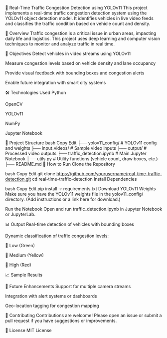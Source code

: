 🚦 Real-Time Traffic Congestion Detection using YOLOv11
This project implements a real-time traffic congestion detection system using the YOLOv11 object detection model. It identifies vehicles in live video feeds and classifies the traffic condition based on vehicle count and density.

📌 Overview
Traffic congestion is a critical issue in urban areas, impacting daily life and logistics. This project uses deep learning and computer vision techniques to monitor and analyze traffic in real time.

🎯 Objectives
Detect vehicles in video streams using YOLOv11

Measure congestion levels based on vehicle density and lane occupancy

Provide visual feedback with bounding boxes and congestion alerts

Enable future integration with smart city systems

🛠️ Technologies Used
Python

OpenCV

YOLOv11

NumPy

Jupyter Notebook

📂 Project Structure
bash
Copy
Edit
├── yolov11_config/         # YOLOv11 config and weights
├── input_videos/           # Sample video inputs
├── output/                 # Processed video outputs
├── traffic_detection.ipynb # Main Jupyter Notebook
├── utils.py                # Utility functions (vehicle count, draw boxes, etc.)
├── README.md
🚀 How to Run
Clone the Repository

bash
Copy
Edit
git clone https://github.com/yourusername/real-time-traffic-detection.git
cd real-time-traffic-detection
Install Dependencies

bash
Copy
Edit
pip install -r requirements.txt
Download YOLOv11 Weights
Make sure you have the YOLOv11 weights file in the yolov11_config/ directory. (Add instructions or a link here for download.)

Run the Notebook
Open and run traffic_detection.ipynb in Jupyter Notebook or JupyterLab.

📊 Output
Real-time detection of vehicles with bounding boxes

Dynamic classification of traffic congestion levels:

🚗 Low (Green)

🚧 Medium (Yellow)

🛑 High (Red)

📈 Sample Results

🔮 Future Enhancements
Support for multiple camera streams

Integration with alert systems or dashboards

Geo-location tagging for congestion mapping

🤝 Contributing
Contributions are welcome! Please open an issue or submit a pull request if you have suggestions or improvements.

📄 License
MIT License
